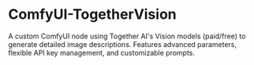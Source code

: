 # ComfyUI-TogetherVision
A custom ComfyUI node using Together AI's Vision models (paid/free) to generate detailed image descriptions. Features advanced parameters, flexible API key management, and customizable prompts.
